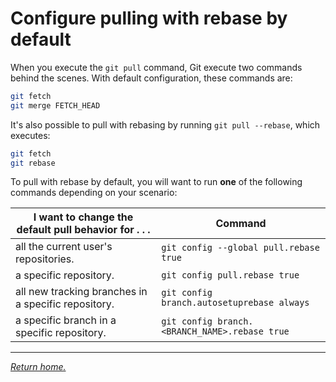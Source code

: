 # Configure pulling with rebase by default

When you execute the `git pull` command, Git execute two commands behind the scenes. With default configuration, these
commands are:

```bash
git fetch
git merge FETCH_HEAD
```

It's also possible to pull with rebasing by running `git pull --rebase`, which executes:

```bash
git fetch
git rebase
```

To pull with rebase by default, you will want to run **one** of the following commands depending on your scenario:

| I want to change the default pull behavior for . . . | Command                                                |
| ---------------------------------------------------- | ------------------------------------------------------ |
| all the current user's repositories.                 | `git config --global pull.rebase true`                 |
| a specific repository.                               | `git config pull.rebase true`                          |
| all new tracking branches in a specific repository.  | `git config branch.autosetuprebase always`             |
| a specific branch in a specific repository.          | `git config branch.<BRANCH_NAME>.rebase true`          |

***

*[Return home.](../README.md)*
